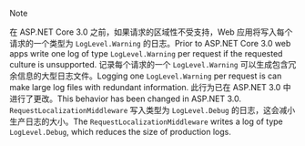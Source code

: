 > [!NOTE]
> <span data-ttu-id="67b87-101">在 ASP.NET Core 3.0 之前，如果请求的区域性不受支持，Web 应用将写入每个请求的一个类型为 `LogLevel.Warning` 的日志。</span><span class="sxs-lookup"><span data-stu-id="67b87-101">Prior to ASP.NET Core 3.0 web apps write one log of type `LogLevel.Warning` per request if the requested culture is unsupported.</span></span> <span data-ttu-id="67b87-102">记录每个请求的一个 `LogLevel.Warning` 可以生成包含冗余信息的大型日志文件。</span><span class="sxs-lookup"><span data-stu-id="67b87-102">Logging one `LogLevel.Warning` per request is can make large log files with redundant information.</span></span> <span data-ttu-id="67b87-103">此行为已在 ASP.NET 3.0 中进行了更改。</span><span class="sxs-lookup"><span data-stu-id="67b87-103">This behavior has been changed in ASP.NET 3.0.</span></span> <span data-ttu-id="67b87-104">`RequestLocalizationMiddleware` 写入类型为 `LogLevel.Debug` 的日志，这会减小生产日志的大小。</span><span class="sxs-lookup"><span data-stu-id="67b87-104">The `RequestLocalizationMiddleware` writes a log of type `LogLevel.Debug`, which reduces the size of production logs.</span></span>